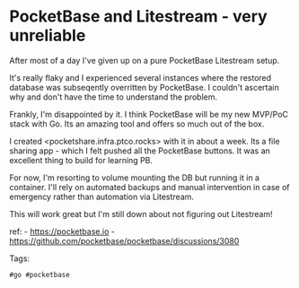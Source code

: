 # PocketBase and Litestream - very unreliable

After most of a day I've given up on a pure PocketBase Litestream setup.

It's really flaky and I experienced several instances where the restored database was subseqently
overritten by PocketBase. I couldn't ascertain why and don't have the time to understand the problem.

Frankly, I'm disappointed by it. I think PocketBase will be my new MVP/PoC stack with Go. Its an amazing
tool and offers so much out of the box.

I created <pocketshare.infra.ptco.rocks> with it in about a week. Its a file sharing app - which I felt
pushed all the PocketBase buttons. It was an excellent thing to build for learning PB.

For now, I'm resorting to volume mounting the DB but running it in a container. I'll rely on 
automated backups and manual intervention in case of emergency rather than automation via Litestream.

This will work great but I'm still down about not figuring out Litestream!

ref:
    - https://pocketbase.io
    - https://github.com/pocketbase/pocketbase/discussions/3080

Tags:

    #go #pocketbase

